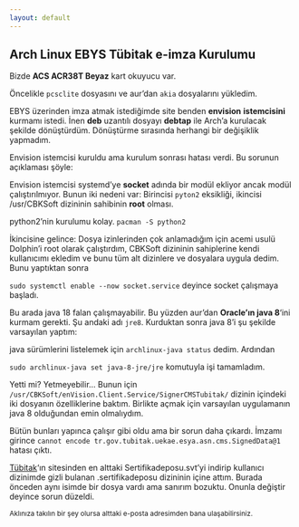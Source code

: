 ```yaml
---
layout: default
---
```


## Arch Linux EBYS Tübitak e-imza Kurulumu

Bizde **ACS ACR38T Beyaz** kart okuyucu var.

Öncelikle `pcsclite` dosyasını ve <!--more--> aur’dan `akia` dosyalarını yükledim.

EBYS üzerinden imza atmak istediğimde site benden **envision** **istemcisini** kurmamı istedi. İnen **deb** uzantılı dosyayı **debtap** ile Arch’a kurulacak şekilde dönüştürdüm. Dönüştürme sırasında herhangi bir değişiklik yapmadım.

Envision istemcisi kuruldu ama kurulum sonrası hatası verdi. Bu sorunun açıklaması şöyle:

Envision istemcisi systemd’ye **socket** adında bir modül ekliyor ancak modül çalıştırılmıyor. Bunun iki nedeni var: Birincisi `pyton2` eksikliği, ikincisi /usr/CBKSoft dizininin sahibinin **root** olması.

python2’nin kurulumu kolay. `pacman -S python2`

İkincisine gelince: Dosya izinlerinden çok anlamadığım için acemi usulü Dolphin’i root olarak çalıştırdım, CBKSoft dizininin sahiplerine kendi kullanıcımı ekledim ve bunu tüm alt dizinlere ve dosyalara uygula dedim. Bunu yaptıktan sonra

`sudo systemctl enable --now socket.service` deyince socket çalışmaya başladı.

Bu arada java 18 falan çalışmayabilir. Bu yüzden aur’dan **Oracle’ın java 8**‘ini kurmam gerekti. Şu andaki adı `jre8`. Kurduktan sonra java 8’i şu şekilde varsayılan yaptım:

java sürümlerini listelemek için `archlinux-java status` dedim. Ardından

`sudo archlinux-java set java-8-jre/jre` komutuyla işi tamamladım.

Yetti mi? Yetmeyebilir… Bunun için
`/usr/CBKSoft/enVision.Client.Service/SignerCMSTubitak/`
dizinin içindeki iki dosyanın özelliklerine baktım. Birlikte açmak için varsayılan uygulamanın java 8 olduğundan emin olmalıydım.

Bütün bunları yapınca çalışır gibi oldu ama bir sorun daha çıkardı. İmzamı girince
`cannot encode tr.gov.tubitak.uekae.esya.asn.cms.SignedData@1`
hatası çıktı.

<a target="_blank" href="https://kamusm.bilgem.tubitak.gov.tr/depo/sertifikalar/depo.jsp">Tübitak</a>‘ın sitesinden en alttaki Sertifikadeposu.svt’yi indirip kullanıcı dizinimde gizli bulanan .sertifikadeposu dizininin içine attım. Burada önceden aynı isimde bir dosya vardı ama sanırım bozuktu. Onunla değiştir deyince sorun düzeldi.

<p style="font-size: 12px;">Aklınıza takılın bir şey olursa alttaki e-posta adresimden bana ulaşabilirsiniz.</p>
